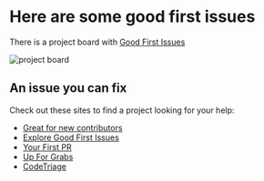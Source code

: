 # Here are some good first issues

There is a project board with [Good First Issues](https://github.com/orgs/ohub-floss-atl/projects/1)

![project board](https://user-images.githubusercontent.com/5713670/58743604-51f1c900-8424-11e9-9649-3a01591eadcb.png)

## An issue you can fix
Check out these sites to find a project looking for your help:

- [Great for new contributors](https://github.com/showcases/great-for-new-contributors?s=language)
- [Explore Good First Issues](https://github.com/topics/good-first-issue)
- [Your First PR](https://yourfirstpr.github.io/)
- [Up For Grabs](https://up-for-grabs.net/#/)
- [CodeTriage](https://www.codetriage.com/)
